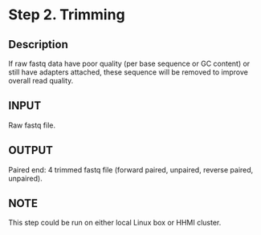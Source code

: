 # Step 2. Trimming
## Description
If raw fastq data have poor quality (per base sequence or GC content) or still have adapters attached, these sequence will be removed to improve overall read quality.

## INPUT
Raw fastq file. 
## OUTPUT
Paired end: 4 trimmed fastq file (forward paired, unpaired, reverse paired, unpaired).
## NOTE
This step could be run on either local Linux box or HHMI cluster. 
